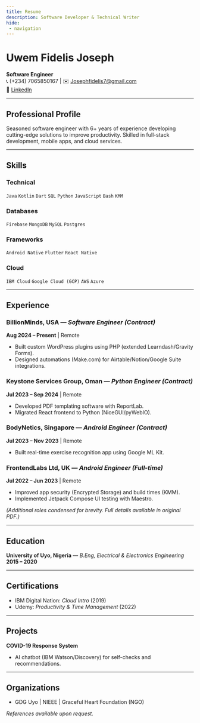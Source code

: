 ```yaml
---
title: Resume
description: Software Developer & Technical Writer
hide: 
 - navigation
---
```


# Uwem Fidelis Joseph  
**Software Engineer**  
📞 (+234) 7065850167 | ✉️ [Josephfidelis7@gmail.com](mailto:josephfidelis7@gmail.com)  
🔗 [LinkedIn](https://www.linkedin.com/in/fidelis-joseph-uwem/)  

---

## Professional Profile  
Seasoned software engineer with 6+ years of experience developing cutting-edge solutions to improve productivity. Skilled in full-stack development, mobile apps, and cloud services.

---

## Skills  
### Technical  
`Java` `Kotlin` `Dart` `SQL` `Python` `JavaScript` `Bash` `KMM`   

### Databases  
`Firebase` `MongoDB` `MySQL` `Postgres` 

### Frameworks  
`Android Native` `Flutter` `React Native`  

### Cloud  
`IBM Cloud` `Google Cloud (GCP)` `AWS` `Azure`  

---

## Experience  
### **BillionMinds, USA** — *Software Engineer (Contract)*  
**Aug 2024 – Present** | Remote  
- Built custom WordPress plugins using PHP (extended Learndash/Gravity Forms).  
- Designed automations (Make.com) for Airtable/Notion/Google Suite integrations.  

### **Keystone Services Group, Oman** — *Python Engineer (Contract)*  
**Jul 2023 – Sep 2024** | Remote  
- Developed PDF templating software with ReportLab.  
- Migrated React frontend to Python (NiceGUI/pyWebIO).  

### **BodyNetics, Singapore** — *Android Engineer (Contract)*  
**Jul 2023 – Nov 2023** | Remote  
- Built real-time exercise recognition app using Google ML Kit.  

### **FrontendLabs Ltd, UK** — *Android Engineer (Full-time)*  
**Jul 2022 – Jun 2023** | Remote  
- Improved app security (Encrypted Storage) and build times (KMM).  
- Implemented Jetpack Compose UI testing with Maestro.  

*(Additional roles condensed for brevity. Full details available in original PDF.)*  

---

## Education  
**University of Uyo, Nigeria** — *B.Eng, Electrical & Electronics Engineering*  
**2015 – 2020**  

---

## Certifications  
- IBM Digital Nation: *Cloud Intro* (2019)  
- Udemy: *Productivity & Time Management* (2022)  

---

## Projects  
**COVID-19 Response System**  
- AI chatbot (IBM Watson/Discovery) for self-checks and recommendations.  

---

## Organizations  
- GDG Uyo | NIEEE | Graceful Heart Foundation (NGO)  

*References available upon request.*  